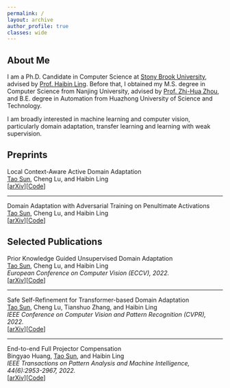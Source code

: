 ```yaml
---
permalink: /
layout: archive
author_profile: true
classes: wide
---
```



## About Me

I am a Ph.D. Candidate in Computer Science at <a href="https://www.cs.stonybrook.edu/" target="_blank" rel="nofollow">Stony Brook University</a>, advised by <a href="https://www3.cs.stonybrook.edu/~hling/" target="_blank" rel="nofollow">Prof. Haibin Ling</a>. Before that, I obtained my M.S. degree in Computer Science from Nanjing University, advised by <a href="https://cs.nju.edu.cn/zhouzh/" target="_blank" rel="nofollow">Prof. Zhi-Hua Zhou</a>, and B.E. degree in Automation from Huazhong University of Science and Technology.

I am broadly interested in machine learning and computer vision, particularly domain adaptation, transfer learning and learning with weak supervision. 


## Preprints
<div class="publication">          
   <link rel="stylesheet" href="/assets/css/my.css"> 
   <div class="text">         
     <div class="title">Local Context-Aware Active Domain Adaptation</div>         
     <div class="authors"><a style="text-decoration:underline;">Tao Sun</a>, Cheng Lu, and Haibin Ling </div> 
     [<a href="https://arxiv.org/abs/2208.12856" target="_blank" rel="nofollow">arXiv</a>][<a href="https://github.com/tsun/LADA" target="_blank" rel="nofollow">Code</a>]  
   </div>         
 </div> 

---

<div class="publication">          
   <link rel="stylesheet" href="/assets/css/my.css">         
   <div class="text">         
     <div class="title">Domain Adaptation with Adversarial Training on Penultimate Activations</div>       
     <div class="authors"><a style="text-decoration:underline;">Tao Sun</a>, Cheng Lu, and Haibin Ling </div> 
     [<a href="https://arxiv.org/abs/2208.12853" target="_blank" rel="nofollow">arXiv</a>][<a href="https://github.com/tsun/APA" target="_blank" rel="nofollow">Code</a>]    
   </div>         
 </div> 


## Selected Publications

<div class="publication">          
   <link rel="stylesheet" href="/assets/css/my.css">        
   <div class="text">         
     <div class="title">Prior Knowledge Guided Unsupervised Domain Adaptation</div>         
     <div class="authors"><a style="text-decoration:underline;">Tao Sun</a>, Cheng Lu, and Haibin Ling </div>         
     <div> <em>European Conference on Computer Vision (ECCV), 2022.</em> </div> 
     [<a href="https://arxiv.org/abs/2207.08877" target="_blank" rel="nofollow">arXiv</a>][<a href="https://github.com/tsun/KUDA" target="_blank" rel="nofollow">Code</a>]       
   </div>         
 </div> 

---

<div class="publication">          
   <link rel="stylesheet" href="/assets/css/my.css">        
   <div class="text">         
     <div class="title">Safe Self-Refinement for Transformer-based Domain Adaptation</div>         
     <div class="authors"><a style="text-decoration:underline;">Tao Sun</a>, Cheng Lu, Tianshuo Zhang, and Haibin Ling </div>         
     <div> <em>IEEE Conference on Computer Vision and Pattern Recognition (CVPR), 2022.</em> </div>
     [<a href="https://arxiv.org/abs/2204.07683" target="_blank" rel="nofollow">arXiv</a>][<a href="https://github.com/tsun/SSRT" target="_blank" rel="nofollow">Code</a>]
   </div>         
</div> 

---

<div class="publication">          
   <link rel="stylesheet" href="/assets/css/my.css">        
   <div class="text">         
     <div class="title">End-to-end Full Projector Compensation</div>         
     <div class="authors">Bingyao Huang, <a style="text-decoration:underline;">Tao Sun</a>, and Haibin Ling </div>         
     <div>   <em>IEEE Transactions on Pattern Analysis and Machine Intelligence, 44(6):2953-2967, 2022.</em> </div>
     [<a href="https://arxiv.org/abs/2008.00965" target="_blank" rel="nofollow">arXiv</a>][<a href="https://github.com/BingyaoHuang/CompenNeSt-plusplus" target="_blank" rel="nofollow">Code</a>]
     </div>               
</div> 



